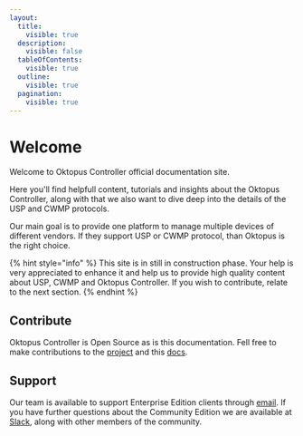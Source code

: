 ```yaml
---
layout:
  title:
    visible: true
  description:
    visible: false
  tableOfContents:
    visible: true
  outline:
    visible: true
  pagination:
    visible: true
---
```


# Welcome

Welcome to Oktopus Controller official documentation site.

Here you'll find helpfull content, tutorials and insights about the Oktopus Controller, along with that we also want to dive deep into the details of the USP and CWMP protocols.

Our main goal is to provide one platform to manage multiple devices of different vendors. If they support USP or CWMP protocol, than Oktopus is the right choice.

{% hint style="info" %}
This site is in still in construction phase. Your help is very appreciated to enhance it and help us to provide high quality content about USP, CWMP and Oktopus Controller. If you wish to contribute, relate to the next section. &#x20;
{% endhint %}

## Contribute

Oktopus Controller is Open Source as is this documentation. Fell free to make contributions to the [project](https://github.com/OktopUSP/oktopus) and this [docs](https://github.com/OktopUSP/docs).&#x20;

## Support

Our team is available to support Enterprise Edition clients through [email](mailto:support@oktopus.app.br). If you have further questions about the Community Edition we are available at [Slack](https://join.slack.com/t/oktopustr-369/shared\_invite/zt-1znmrbr52-3AXgOlSeQTPQW8\_Qhn3C4g), along with other members of the community.&#x20;
